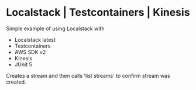# Localstack | Testcontainers | Kinesis

Simple example of using Localstack with
* Localstack latest
* Testcontainers
* AWS SDK v2
* Kinesis
* JUnit 5

Creates a stream and then calls 'list streams' to confirm stream was created.